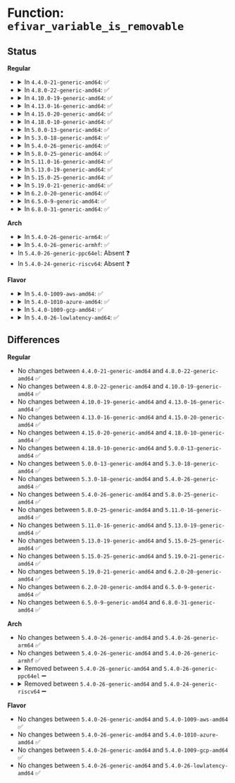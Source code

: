 # Function: <code>efivar_variable_is_removable</code>

## Status
<b>Regular</b>
<ul>
<li>
<details>
<summary>In <code>4.4.0-21-generic-amd64</code>: ✅</summary>

```c
bool efivar_variable_is_removable(efi_guid_t vendor, const char * var_name, size_t len)
```

```json
{
  "name": "efivar_variable_is_removable",
  "collision_type": "Unique Global",
  "inline_type": "No",
  "funcs": [
    {
      "addr": 18446744071585991744,
      "name": "efivar_variable_is_removable",
      "external": true,
      "loc": "drivers/firmware/efi/vars.c:267",
      "file": "drivers/firmware/efi/vars.c",
      "inline": "seen, unknown",
      "caller_inline": [],
      "caller_func": [
        "fs/efivarfs/inode.c:efivarfs_create",
        "fs/efivarfs/super.c:efivarfs_callback"
      ]
    }
  ],
  "symbols": [
    {
      "addr": 18446744071585991744,
      "name": "efivar_variable_is_removable",
      "section": ".text",
      "bind": "STB_GLOBAL",
      "size": 263
    }
  ]
}
```
</details>
</li>
<li>
<details>
<summary>In <code>4.8.0-22-generic-amd64</code>: ✅</summary>

```c
bool efivar_variable_is_removable(efi_guid_t vendor, const char * var_name, size_t len)
```

```json
{
  "name": "efivar_variable_is_removable",
  "collision_type": "Unique Global",
  "inline_type": "No",
  "funcs": [
    {
      "addr": 18446744071586397808,
      "name": "efivar_variable_is_removable",
      "external": true,
      "loc": "drivers/firmware/efi/vars.c:282",
      "file": "drivers/firmware/efi/vars.c",
      "inline": "seen, unknown",
      "caller_inline": [],
      "caller_func": [
        "fs/efivarfs/inode.c:efivarfs_create",
        "fs/efivarfs/super.c:efivarfs_callback"
      ]
    }
  ],
  "symbols": [
    {
      "addr": 18446744071586397808,
      "name": "efivar_variable_is_removable",
      "section": ".text",
      "bind": "STB_GLOBAL",
      "size": 225
    }
  ]
}
```
</details>
</li>
<li>
<details>
<summary>In <code>4.10.0-19-generic-amd64</code>: ✅</summary>

```c
bool efivar_variable_is_removable(efi_guid_t vendor, const char * var_name, size_t len)
```

```json
{
  "name": "efivar_variable_is_removable",
  "collision_type": "Unique Global",
  "inline_type": "No",
  "funcs": [
    {
      "addr": 18446744071586606800,
      "name": "efivar_variable_is_removable",
      "external": true,
      "loc": "drivers/firmware/efi/vars.c:290",
      "file": "drivers/firmware/efi/vars.c",
      "inline": "seen, unknown",
      "caller_inline": [],
      "caller_func": [
        "fs/efivarfs/inode.c:efivarfs_create",
        "fs/efivarfs/super.c:efivarfs_callback"
      ]
    }
  ],
  "symbols": [
    {
      "addr": 18446744071586606800,
      "name": "efivar_variable_is_removable",
      "section": ".text",
      "bind": "STB_GLOBAL",
      "size": 225
    }
  ]
}
```
</details>
</li>
<li>
<details>
<summary>In <code>4.13.0-16-generic-amd64</code>: ✅</summary>

```c
bool efivar_variable_is_removable(efi_guid_t vendor, const char * var_name, size_t len)
```

```json
{
  "name": "efivar_variable_is_removable",
  "collision_type": "Unique Global",
  "inline_type": "No",
  "funcs": [
    {
      "addr": 18446744071586731600,
      "name": "efivar_variable_is_removable",
      "external": true,
      "loc": "drivers/firmware/efi/vars.c:290",
      "file": "drivers/firmware/efi/vars.c",
      "inline": "seen, unknown",
      "caller_inline": [],
      "caller_func": [
        "fs/efivarfs/inode.c:efivarfs_create",
        "fs/efivarfs/super.c:efivarfs_callback"
      ]
    }
  ],
  "symbols": [
    {
      "addr": 18446744071586731600,
      "name": "efivar_variable_is_removable",
      "section": ".text",
      "bind": "STB_GLOBAL",
      "size": 225
    }
  ]
}
```
</details>
</li>
<li>
<details>
<summary>In <code>4.15.0-20-generic-amd64</code>: ✅</summary>

```c
bool efivar_variable_is_removable(efi_guid_t vendor, const char * var_name, size_t len)
```

```json
{
  "name": "efivar_variable_is_removable",
  "collision_type": "Unique Global",
  "inline_type": "No",
  "funcs": [
    {
      "addr": 18446744071587216016,
      "name": "efivar_variable_is_removable",
      "external": true,
      "loc": "drivers/firmware/efi/vars.c:290",
      "file": "drivers/firmware/efi/vars.c",
      "inline": "seen, unknown",
      "caller_inline": [],
      "caller_func": [
        "fs/efivarfs/inode.c:efivarfs_create",
        "fs/efivarfs/super.c:efivarfs_callback"
      ]
    }
  ],
  "symbols": [
    {
      "addr": 18446744071587216016,
      "name": "efivar_variable_is_removable",
      "section": ".text",
      "bind": "STB_GLOBAL",
      "size": 225
    }
  ]
}
```
</details>
</li>
<li>
<details>
<summary>In <code>4.18.0-10-generic-amd64</code>: ✅</summary>

```c
bool efivar_variable_is_removable(efi_guid_t vendor, const char * var_name, size_t len)
```

```json
{
  "name": "efivar_variable_is_removable",
  "collision_type": "Unique Global",
  "inline_type": "No",
  "funcs": [
    {
      "addr": 18446744071587519184,
      "name": "efivar_variable_is_removable",
      "external": true,
      "loc": "drivers/firmware/efi/vars.c:290",
      "file": "drivers/firmware/efi/vars.c",
      "inline": "seen, unknown",
      "caller_inline": [],
      "caller_func": [
        "fs/efivarfs/super.c:efivarfs_callback"
      ]
    }
  ],
  "symbols": [
    {
      "addr": 18446744071587519184,
      "name": "efivar_variable_is_removable",
      "section": ".text",
      "bind": "STB_GLOBAL",
      "size": 201
    }
  ]
}
```
</details>
</li>
<li>
<details>
<summary>In <code>5.0.0-13-generic-amd64</code>: ✅</summary>

```c
bool efivar_variable_is_removable(efi_guid_t vendor, const char * var_name, size_t len)
```

```json
{
  "name": "efivar_variable_is_removable",
  "collision_type": "Unique Global",
  "inline_type": "No",
  "funcs": [
    {
      "addr": 18446744071587699904,
      "name": "efivar_variable_is_removable",
      "external": true,
      "loc": "drivers/firmware/efi/vars.c:290",
      "file": "drivers/firmware/efi/vars.c",
      "inline": "seen, unknown",
      "caller_inline": [],
      "caller_func": [
        "fs/efivarfs/super.c:efivarfs_callback"
      ]
    }
  ],
  "symbols": [
    {
      "addr": 18446744071587699904,
      "name": "efivar_variable_is_removable",
      "section": ".text",
      "bind": "STB_GLOBAL",
      "size": 196
    }
  ]
}
```
</details>
</li>
<li>
<details>
<summary>In <code>5.3.0-18-generic-amd64</code>: ✅</summary>

```c
bool efivar_variable_is_removable(efi_guid_t vendor, const char * var_name, size_t len)
```

```json
{
  "name": "efivar_variable_is_removable",
  "collision_type": "Unique Global",
  "inline_type": "No",
  "funcs": [
    {
      "addr": 18446744071587976688,
      "name": "efivar_variable_is_removable",
      "external": true,
      "loc": "drivers/firmware/efi/vars.c:277",
      "file": "drivers/firmware/efi/vars.c",
      "inline": "seen, unknown",
      "caller_inline": [],
      "caller_func": [
        "fs/efivarfs/super.c:efivarfs_callback"
      ]
    }
  ],
  "symbols": [
    {
      "addr": 18446744071587976688,
      "name": "efivar_variable_is_removable",
      "section": ".text",
      "bind": "STB_GLOBAL",
      "size": 188
    }
  ]
}
```
</details>
</li>
<li>
<details>
<summary>In <code>5.4.0-26-generic-amd64</code>: ✅</summary>

```c
bool efivar_variable_is_removable(efi_guid_t vendor, const char * var_name, size_t len)
```

```json
{
  "name": "efivar_variable_is_removable",
  "collision_type": "Unique Global",
  "inline_type": "No",
  "funcs": [
    {
      "addr": 18446744071588183888,
      "name": "efivar_variable_is_removable",
      "external": true,
      "loc": "drivers/firmware/efi/vars.c:277",
      "file": "drivers/firmware/efi/vars.c",
      "inline": "seen, unknown",
      "caller_inline": [],
      "caller_func": [
        "fs/efivarfs/super.c:efivarfs_callback"
      ]
    }
  ],
  "symbols": [
    {
      "addr": 18446744071588183888,
      "name": "efivar_variable_is_removable",
      "section": ".text",
      "bind": "STB_GLOBAL",
      "size": 188
    }
  ]
}
```
</details>
</li>
<li>
<details>
<summary>In <code>5.8.0-25-generic-amd64</code>: ✅</summary>

```c
bool efivar_variable_is_removable(efi_guid_t vendor, const char * var_name, size_t len)
```

```json
{
  "name": "efivar_variable_is_removable",
  "collision_type": "Unique Global",
  "inline_type": "No",
  "funcs": [
    {
      "addr": 18446744071589052848,
      "name": "efivar_variable_is_removable",
      "external": true,
      "loc": "drivers/firmware/efi/vars.c:277",
      "file": "drivers/firmware/efi/vars.c",
      "inline": "seen, unknown",
      "caller_inline": [],
      "caller_func": [
        "fs/efivarfs/inode.c:efivarfs_create",
        "fs/efivarfs/super.c:efivarfs_callback"
      ]
    }
  ],
  "symbols": [
    {
      "addr": 18446744071589052848,
      "name": "efivar_variable_is_removable",
      "section": ".text",
      "bind": "STB_GLOBAL",
      "size": 183
    }
  ]
}
```
</details>
</li>
<li>
<details>
<summary>In <code>5.11.0-16-generic-amd64</code>: ✅</summary>

```c
bool efivar_variable_is_removable(efi_guid_t vendor, const char * var_name, size_t len)
```

```json
{
  "name": "efivar_variable_is_removable",
  "collision_type": "Unique Global",
  "inline_type": "No",
  "funcs": [
    {
      "addr": 18446744071589061392,
      "name": "efivar_variable_is_removable",
      "external": true,
      "loc": "drivers/firmware/efi/vars.c:273",
      "file": "drivers/firmware/efi/vars.c",
      "inline": "seen, unknown",
      "caller_inline": [],
      "caller_func": [
        "fs/efivarfs/inode.c:efivarfs_create",
        "fs/efivarfs/super.c:efivarfs_callback"
      ]
    }
  ],
  "symbols": [
    {
      "addr": 18446744071589061392,
      "name": "efivar_variable_is_removable",
      "section": ".text",
      "bind": "STB_GLOBAL",
      "size": 183
    }
  ]
}
```
</details>
</li>
<li>
<details>
<summary>In <code>5.13.0-19-generic-amd64</code>: ✅</summary>

```c
bool efivar_variable_is_removable(efi_guid_t vendor, const char * var_name, size_t len)
```

```json
{
  "name": "efivar_variable_is_removable",
  "collision_type": "Unique Global",
  "inline_type": "No",
  "funcs": [
    {
      "addr": 18446744071588948080,
      "name": "efivar_variable_is_removable",
      "external": true,
      "loc": "drivers/firmware/efi/vars.c:273",
      "file": "drivers/firmware/efi/vars.c",
      "inline": "seen, unknown",
      "caller_inline": [],
      "caller_func": [
        "fs/efivarfs/inode.c:efivarfs_create",
        "fs/efivarfs/super.c:efivarfs_callback"
      ]
    }
  ],
  "symbols": [
    {
      "addr": 18446744071588948080,
      "name": "efivar_variable_is_removable",
      "section": ".text",
      "bind": "STB_GLOBAL",
      "size": 186
    }
  ]
}
```
</details>
</li>
<li>
<details>
<summary>In <code>5.15.0-25-generic-amd64</code>: ✅</summary>

```c
bool efivar_variable_is_removable(efi_guid_t vendor, const char * var_name, size_t len)
```

```json
{
  "name": "efivar_variable_is_removable",
  "collision_type": "Unique Global",
  "inline_type": "No",
  "funcs": [
    {
      "addr": 18446744071589656336,
      "name": "efivar_variable_is_removable",
      "external": true,
      "loc": "drivers/firmware/efi/vars.c:273",
      "file": "drivers/firmware/efi/vars.c",
      "inline": "seen, unknown",
      "caller_inline": [],
      "caller_func": [
        "fs/efivarfs/inode.c:efivarfs_create",
        "fs/efivarfs/super.c:efivarfs_callback"
      ]
    }
  ],
  "symbols": [
    {
      "addr": 18446744071589656336,
      "name": "efivar_variable_is_removable",
      "section": ".text",
      "bind": "STB_GLOBAL",
      "size": 420
    }
  ]
}
```
</details>
</li>
<li>
<details>
<summary>In <code>5.19.0-21-generic-amd64</code>: ✅</summary>

```c
bool efivar_variable_is_removable(efi_guid_t vendor, const char * var_name, size_t len)
```

```json
{
  "name": "efivar_variable_is_removable",
  "collision_type": "Unique Global",
  "inline_type": "No",
  "funcs": [
    {
      "addr": 18446744071591159056,
      "name": "efivar_variable_is_removable",
      "external": true,
      "loc": "drivers/firmware/efi/vars.c:273",
      "file": "drivers/firmware/efi/vars.c",
      "inline": "seen, unknown",
      "caller_inline": [],
      "caller_func": [
        "fs/efivarfs/inode.c:efivarfs_create",
        "fs/efivarfs/super.c:efivarfs_callback"
      ]
    }
  ],
  "symbols": [
    {
      "addr": 18446744071591159056,
      "name": "efivar_variable_is_removable",
      "section": ".text",
      "bind": "STB_GLOBAL",
      "size": 439
    }
  ]
}
```
</details>
</li>
<li>
<details>
<summary>In <code>6.2.0-20-generic-amd64</code>: ✅</summary>

```c
bool efivar_variable_is_removable(efi_guid_t vendor, const char * var_name, size_t len)
```

```json
{
  "name": "efivar_variable_is_removable",
  "collision_type": "Unique Global",
  "inline_type": "No",
  "funcs": [
    {
      "addr": 18446744071585378032,
      "name": "efivar_variable_is_removable",
      "external": true,
      "loc": "fs/efivarfs/vars.c:264",
      "file": "fs/efivarfs/vars.c",
      "inline": "seen, unknown",
      "caller_inline": [],
      "caller_func": [
        "fs/efivarfs/inode.c:efivarfs_create",
        "fs/efivarfs/super.c:efivarfs_callback"
      ]
    }
  ],
  "symbols": [
    {
      "addr": 18446744071585378032,
      "name": "efivar_variable_is_removable",
      "section": ".text",
      "bind": "STB_GLOBAL",
      "size": 439
    }
  ]
}
```
</details>
</li>
<li>
<details>
<summary>In <code>6.5.0-9-generic-amd64</code>: ✅</summary>

```c
bool efivar_variable_is_removable(efi_guid_t vendor, const char * var_name, size_t len)
```

```json
{
  "name": "efivar_variable_is_removable",
  "collision_type": "Unique Global",
  "inline_type": "No",
  "funcs": [
    {
      "addr": 18446744071585608944,
      "name": "efivar_variable_is_removable",
      "external": true,
      "loc": "fs/efivarfs/vars.c:264",
      "file": "fs/efivarfs/vars.c",
      "inline": "seen, unknown",
      "caller_inline": [],
      "caller_func": [
        "fs/efivarfs/inode.c:efivarfs_create",
        "fs/efivarfs/super.c:efivarfs_callback"
      ]
    }
  ],
  "symbols": [
    {
      "addr": 18446744071585608944,
      "name": "efivar_variable_is_removable",
      "section": ".text",
      "bind": "STB_GLOBAL",
      "size": 439
    }
  ]
}
```
</details>
</li>
<li>
<details>
<summary>In <code>6.8.0-31-generic-amd64</code>: ✅</summary>

```c
bool efivar_variable_is_removable(efi_guid_t vendor, const char * var_name, size_t len)
```

```json
{
  "name": "efivar_variable_is_removable",
  "collision_type": "Unique Global",
  "inline_type": "No",
  "funcs": [
    {
      "addr": 18446744071585855632,
      "name": "efivar_variable_is_removable",
      "external": true,
      "loc": "fs/efivarfs/vars.c:264",
      "file": "fs/efivarfs/vars.c",
      "inline": "seen, unknown",
      "caller_inline": [],
      "caller_func": [
        "fs/efivarfs/inode.c:efivarfs_create",
        "fs/efivarfs/super.c:efivarfs_callback"
      ]
    }
  ],
  "symbols": [
    {
      "addr": 18446744071585855632,
      "name": "efivar_variable_is_removable",
      "section": ".text",
      "bind": "STB_GLOBAL",
      "size": 439
    }
  ]
}
```
</details>
</li>
</ul>
<b>Arch</b>
<ul>
<li>
<details>
<summary>In <code>5.4.0-26-generic-arm64</code>: ✅</summary>

```c
bool efivar_variable_is_removable(efi_guid_t vendor, const char * var_name, size_t len)
```

```json
{
  "name": "efivar_variable_is_removable",
  "collision_type": "Unique Global",
  "inline_type": "No",
  "funcs": [
    {
      "addr": 18446603336501539168,
      "name": "efivar_variable_is_removable",
      "external": true,
      "loc": "drivers/firmware/efi/vars.c:277",
      "file": "drivers/firmware/efi/vars.c",
      "inline": "seen, unknown",
      "caller_inline": [],
      "caller_func": [
        "fs/efivarfs/super.c:efivarfs_callback"
      ]
    }
  ],
  "symbols": [
    {
      "addr": 18446603336501539168,
      "name": "efivar_variable_is_removable",
      "section": ".text",
      "bind": "STB_GLOBAL",
      "size": 236
    }
  ]
}
```
</details>
</li>
<li>
<details>
<summary>In <code>5.4.0-26-generic-armhf</code>: ✅</summary>

```c
bool efivar_variable_is_removable(efi_guid_t vendor, const char * var_name, size_t len)
```

```json
{
  "name": "efivar_variable_is_removable",
  "collision_type": "Unique Global",
  "inline_type": "No",
  "funcs": [
    {
      "addr": 3234053296,
      "name": "efivar_variable_is_removable",
      "external": true,
      "loc": "drivers/firmware/efi/vars.c:277",
      "file": "drivers/firmware/efi/vars.c",
      "inline": "seen, unknown",
      "caller_inline": [],
      "caller_func": [
        "fs/efivarfs/super.c:efivarfs_callback"
      ]
    }
  ],
  "symbols": [
    {
      "addr": 3234053296,
      "name": "efivar_variable_is_removable",
      "section": ".text",
      "bind": "STB_GLOBAL",
      "size": 316
    }
  ]
}
```
</details>
</li>
<li>
In <code>5.4.0-26-generic-ppc64el</code>: Absent ❓
</li>
<li>
In <code>5.4.0-24-generic-riscv64</code>: Absent ❓
</li>
</ul>
<b>Flavor</b>
<ul>
<li>
<details>
<summary>In <code>5.4.0-1009-aws-amd64</code>: ✅</summary>

```c
bool efivar_variable_is_removable(efi_guid_t vendor, const char * var_name, size_t len)
```

```json
{
  "name": "efivar_variable_is_removable",
  "collision_type": "Unique Global",
  "inline_type": "No",
  "funcs": [
    {
      "addr": 18446744071587802320,
      "name": "efivar_variable_is_removable",
      "external": true,
      "loc": "drivers/firmware/efi/vars.c:277",
      "file": "drivers/firmware/efi/vars.c",
      "inline": "seen, unknown",
      "caller_inline": [],
      "caller_func": [
        "fs/efivarfs/super.c:efivarfs_callback"
      ]
    }
  ],
  "symbols": [
    {
      "addr": 18446744071587802320,
      "name": "efivar_variable_is_removable",
      "section": ".text",
      "bind": "STB_GLOBAL",
      "size": 188
    }
  ]
}
```
</details>
</li>
<li>
<details>
<summary>In <code>5.4.0-1010-azure-amd64</code>: ✅</summary>

```c
bool efivar_variable_is_removable(efi_guid_t vendor, const char * var_name, size_t len)
```

```json
{
  "name": "efivar_variable_is_removable",
  "collision_type": "Unique Global",
  "inline_type": "No",
  "funcs": [
    {
      "addr": 18446744071587505744,
      "name": "efivar_variable_is_removable",
      "external": true,
      "loc": "drivers/firmware/efi/vars.c:277",
      "file": "drivers/firmware/efi/vars.c",
      "inline": "seen, unknown",
      "caller_inline": [],
      "caller_func": [
        "fs/efivarfs/super.c:efivarfs_callback"
      ]
    }
  ],
  "symbols": [
    {
      "addr": 18446744071587505744,
      "name": "efivar_variable_is_removable",
      "section": ".text",
      "bind": "STB_GLOBAL",
      "size": 188
    }
  ]
}
```
</details>
</li>
<li>
<details>
<summary>In <code>5.4.0-1009-gcp-amd64</code>: ✅</summary>

```c
bool efivar_variable_is_removable(efi_guid_t vendor, const char * var_name, size_t len)
```

```json
{
  "name": "efivar_variable_is_removable",
  "collision_type": "Unique Global",
  "inline_type": "No",
  "funcs": [
    {
      "addr": 18446744071588138416,
      "name": "efivar_variable_is_removable",
      "external": true,
      "loc": "drivers/firmware/efi/vars.c:277",
      "file": "drivers/firmware/efi/vars.c",
      "inline": "seen, unknown",
      "caller_inline": [],
      "caller_func": [
        "fs/efivarfs/super.c:efivarfs_callback"
      ]
    }
  ],
  "symbols": [
    {
      "addr": 18446744071588138416,
      "name": "efivar_variable_is_removable",
      "section": ".text",
      "bind": "STB_GLOBAL",
      "size": 188
    }
  ]
}
```
</details>
</li>
<li>
<details>
<summary>In <code>5.4.0-26-lowlatency-amd64</code>: ✅</summary>

```c
bool efivar_variable_is_removable(efi_guid_t vendor, const char * var_name, size_t len)
```

```json
{
  "name": "efivar_variable_is_removable",
  "collision_type": "Unique Global",
  "inline_type": "No",
  "funcs": [
    {
      "addr": 18446744071588255936,
      "name": "efivar_variable_is_removable",
      "external": true,
      "loc": "drivers/firmware/efi/vars.c:277",
      "file": "drivers/firmware/efi/vars.c",
      "inline": "seen, unknown",
      "caller_inline": [],
      "caller_func": [
        "fs/efivarfs/super.c:efivarfs_callback"
      ]
    }
  ],
  "symbols": [
    {
      "addr": 18446744071588255936,
      "name": "efivar_variable_is_removable",
      "section": ".text",
      "bind": "STB_GLOBAL",
      "size": 188
    }
  ]
}
```
</details>
</li>
</ul>

## Differences
<b>Regular</b>
<ul>
<li>
No changes between <code>4.4.0-21-generic-amd64</code> and <code>4.8.0-22-generic-amd64</code> ✅
</li>
<li>
No changes between <code>4.8.0-22-generic-amd64</code> and <code>4.10.0-19-generic-amd64</code> ✅
</li>
<li>
No changes between <code>4.10.0-19-generic-amd64</code> and <code>4.13.0-16-generic-amd64</code> ✅
</li>
<li>
No changes between <code>4.13.0-16-generic-amd64</code> and <code>4.15.0-20-generic-amd64</code> ✅
</li>
<li>
No changes between <code>4.15.0-20-generic-amd64</code> and <code>4.18.0-10-generic-amd64</code> ✅
</li>
<li>
No changes between <code>4.18.0-10-generic-amd64</code> and <code>5.0.0-13-generic-amd64</code> ✅
</li>
<li>
No changes between <code>5.0.0-13-generic-amd64</code> and <code>5.3.0-18-generic-amd64</code> ✅
</li>
<li>
No changes between <code>5.3.0-18-generic-amd64</code> and <code>5.4.0-26-generic-amd64</code> ✅
</li>
<li>
No changes between <code>5.4.0-26-generic-amd64</code> and <code>5.8.0-25-generic-amd64</code> ✅
</li>
<li>
No changes between <code>5.8.0-25-generic-amd64</code> and <code>5.11.0-16-generic-amd64</code> ✅
</li>
<li>
No changes between <code>5.11.0-16-generic-amd64</code> and <code>5.13.0-19-generic-amd64</code> ✅
</li>
<li>
No changes between <code>5.13.0-19-generic-amd64</code> and <code>5.15.0-25-generic-amd64</code> ✅
</li>
<li>
No changes between <code>5.15.0-25-generic-amd64</code> and <code>5.19.0-21-generic-amd64</code> ✅
</li>
<li>
No changes between <code>5.19.0-21-generic-amd64</code> and <code>6.2.0-20-generic-amd64</code> ✅
</li>
<li>
No changes between <code>6.2.0-20-generic-amd64</code> and <code>6.5.0-9-generic-amd64</code> ✅
</li>
<li>
No changes between <code>6.5.0-9-generic-amd64</code> and <code>6.8.0-31-generic-amd64</code> ✅
</li>
</ul>
<b>Arch</b>
<ul>
<li>
No changes between <code>5.4.0-26-generic-amd64</code> and <code>5.4.0-26-generic-arm64</code> ✅
</li>
<li>
No changes between <code>5.4.0-26-generic-amd64</code> and <code>5.4.0-26-generic-armhf</code> ✅
</li>
<li>
<details>
<summary>Removed between <code>5.4.0-26-generic-amd64</code> and <code>5.4.0-26-generic-ppc64el</code> ➖</summary>

```c
bool efivar_variable_is_removable(efi_guid_t vendor, const char * var_name, size_t len)
```
</details>
</li>
<li>
<details>
<summary>Removed between <code>5.4.0-26-generic-amd64</code> and <code>5.4.0-24-generic-riscv64</code> ➖</summary>

```c
bool efivar_variable_is_removable(efi_guid_t vendor, const char * var_name, size_t len)
```
</details>
</li>
</ul>
<b>Flavor</b>
<ul>
<li>
No changes between <code>5.4.0-26-generic-amd64</code> and <code>5.4.0-1009-aws-amd64</code> ✅
</li>
<li>
No changes between <code>5.4.0-26-generic-amd64</code> and <code>5.4.0-1010-azure-amd64</code> ✅
</li>
<li>
No changes between <code>5.4.0-26-generic-amd64</code> and <code>5.4.0-1009-gcp-amd64</code> ✅
</li>
<li>
No changes between <code>5.4.0-26-generic-amd64</code> and <code>5.4.0-26-lowlatency-amd64</code> ✅
</li>
</ul>
